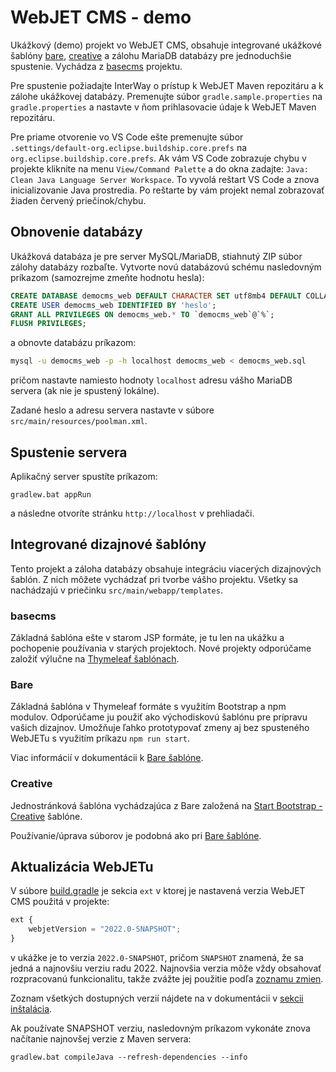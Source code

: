# WebJET CMS - demo

Ukážkový (demo) projekt vo WebJET CMS, obsahuje integrované ukážkové šablóny [bare](https://github.com/webjetcms/templates-bare), [creative](https://github.com/webjetcms/templates-creative) a zálohu MariaDB databázy pre jednoduchšie spustenie. Vychádza z [basecms](https://github.com/webjetcms/basecms) projektu.

Pre spustenie požiadajte InterWay o prístup k WebJET Maven repozitáru a k zálohe ukážkovej databázy. Premenujte súbor ```gradle.sample.properties``` na ```gradle.properties``` a nastavte v ňom prihlasovacie údaje k WebJET Maven repozitáru.

Pre priame otvorenie vo VS Code ešte premenujte súbor ```.settings/default-org.eclipse.buildship.core.prefs``` na ```org.eclipse.buildship.core.prefs```. Ak vám VS Code zobrazuje chybu v projekte kliknite na menu ```View/Command Palette``` a do okna zadajte: ```Java: Clean Java Language Server Workspace```. To vyvolá reštart VS Code a znova inicializovanie Java prostredia. Po reštarte by vám projekt nemal zobrazovať žiaden červený priečinok/chybu.

## Obnovenie databázy

Ukážková databáza je pre server MySQL/MariaDB, stiahnutý ZIP súbor zálohy databázy rozbaľte. Vytvorte novú databázovú schému nasledovným príkazom (samozrejme zmeňte hodnotu hesla):

```sql
CREATE DATABASE democms_web DEFAULT CHARACTER SET utf8mb4 DEFAULT COLLATE utf8mb4_general_ci;
CREATE USER democms_web IDENTIFIED BY 'heslo';
GRANT ALL PRIVILEGES ON democms_web.* TO `democms_web`@`%`;
FLUSH PRIVILEGES;
```

a obnovte databázu príkazom:

```sh
mysql -u democms_web -p -h localhost democms_web < democms_web.sql
```

pričom nastavte namiesto hodnoty ```localhost``` adresu vášho MariaDB servera (ak nie je spustený lokálne).

Zadané heslo a adresu servera nastavte v súbore ```src/main/resources/poolman.xml```.

## Spustenie servera

Aplikačný server spustíte príkazom:

```
gradlew.bat appRun
```

a následne otvoríte stránku ```http://localhost``` v prehliadači.

## Integrované dizajnové šablóny

Tento projekt a záloha databázy obsahuje integráciu viacerých dizajnových šablón. Z nich môžete vychádzať pri tvorbe vášho projektu. Všetky sa nachádzajú v priečinku ```src/main/webapp/templates```.

### basecms

Základná šablóna ešte v starom JSP formáte, je tu len na ukážku a pochopenie používania v starých projektoch. Nové projekty odporúčame založiť výlučne na [Thymeleaf šablónach](http://docs.webjetcms.sk/v2022/#/frontend/thymeleaf/README).

### Bare

Základná šablóna v Thymeleaf formáte s využitím Bootstrap a npm modulov. Odporúčame ju použiť ako východiskovú šablónu pre prípravu vašich dizajnov. Umožňuje ľahko prototypovať zmeny aj bez spusteného WebJETu s využitím príkazu ```npm run start```.

Viac informácií v dokumentácii k [Bare šablóne](http://docs.webjetcms.sk/v2022/#/frontend/examples/template-bare/README).

### Creative

Jednostránková šablóna vychádzajúca z Bare založená na [Start Bootstrap - Creative](https://startbootstrap.com/theme/creative) šablóne.

Používanie/úprava súborov je podobná ako pri [Bare šablóne](http://docs.webjetcms.sk/v2022/#/frontend/examples/template-bare/README).

## Aktualizácia WebJETu

V súbore [build.gradle](build.gradle) je sekcia ```ext``` v ktorej je nastavená verzia WebJET CMS použitá v projekte:

```javascript
ext {
    webjetVersion = "2022.0-SNAPSHOT";
}
```

v ukážke je to verzia ```2022.0-SNAPSHOT```, pričom ```SNAPSHOT``` znamená, že sa jedná a najnovšiu verziu radu 2022. Najnovšia verzia môže vždy obsahovať rozpracovanú funkcionalitu, takže zvážte jej použitie podľa [zoznamu zmien](http://docs.webjetcms.sk/v2022/#/CHANGELOG).

Zoznam všetkých dostupných verzií nájdete na v dokumentácii v [sekcii inštalácia](http://docs.webjetcms.sk/v2022/#/install/README).

Ak používate SNAPSHOT verziu, nasledovným príkazom vykonáte znova načítanie najnovšej verzie z Maven servera:

```
gradlew.bat compileJava --refresh-dependencies --info
```

